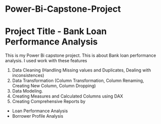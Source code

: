 # Power-Bi-Capstone-Project
# Project Title - Bank Loan Performance Analysis
This is my Power Bi capstone project. This is about Bank loan performance analysis. I used work with these features
1. Data Cleaning
   (Handling Missing values and Duplicates, Dealing with inconsistences)
2. Data Transformation
   (Column Transformation, Column Renaming, Creating New Column, Column Dropping)
3. Data Modeling.
4. Creating Measures and Calculated Columns using DAX
5. Creating Comprehensive Reports by
  - Loan Performance Analysis
  - Borrower Profile Analysis
